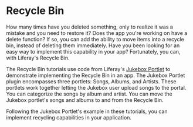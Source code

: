 # Recycle Bin [](id=recycle-bin)

How many times have you deleted something, only to realize it was a mistake and 
you need to restore it? Does the app you're working on have a delete function? 
If so, you can add the ability to move items into a recycle bin, instead of 
deleting them immediately. Have you been looking for an easy way to implement 
this capability in your app? Fortunately, you can, with Liferay's Recycle Bin.

The Recycle Bin tutorials use code from Liferay's [Jukebox Portlet](https://github.com/liferay-labs/jukebox-portlet)
to demonstrate implementing the Recycle Bin in an app. The Jukebox Portlet
plugin encompasses three portlets: Songs, Albums, and Artists. These portlets
work together letting the Jukebox user upload songs to the portal. You can
categorize the songs by album and artist. You can move the Jukebox portlet's
songs and albums to and from the Recycle Bin. 

Following the Jukebox Portlet's example in these tutorials, you can implement
recycling capabilities in your application. 

